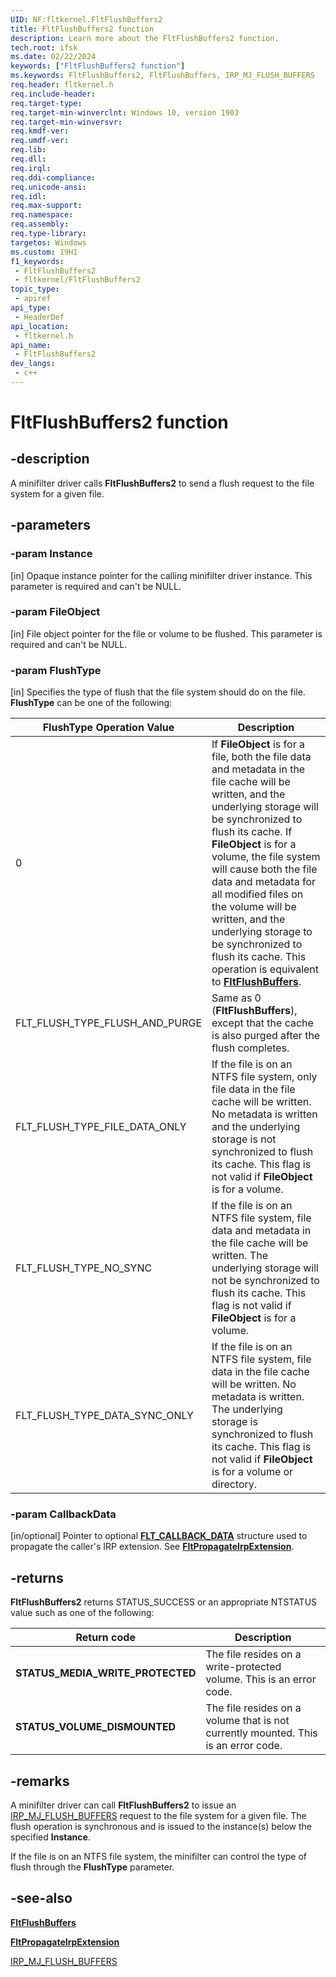 ```yaml
---
UID: NF:fltkernel.FltFlushBuffers2
title: FltFlushBuffers2 function
description: Learn more about the FltFlushBuffers2 function.
tech.root: ifsk
ms.date: 02/22/2024
keywords: ["FltFlushBuffers2 function"]
ms.keywords: FltFlushBuffers2, FltFlushBuffers, IRP_MJ_FLUSH_BUFFERS
req.header: fltkernel.h
req.include-header: 
req.target-type: 
req.target-min-winverclnt: Windows 10, version 1903
req.target-min-winversvr: 
req.kmdf-ver: 
req.umdf-ver: 
req.lib: 
req.dll: 
req.irql: 
req.ddi-compliance: 
req.unicode-ansi: 
req.idl: 
req.max-support: 
req.namespace: 
req.assembly: 
req.type-library: 
targetos: Windows
ms.custom: 19H1
f1_keywords:
 - FltFlushBuffers2
 - fltkernel/FltFlushBuffers2
topic_type:
 - apiref
api_type:
 - HeaderDef
api_location:
 - fltkernel.h
api_name:
 - FltFlushBuffers2
dev_langs:
 - c++
---
```


# FltFlushBuffers2 function

## -description

A minifilter driver calls **FltFlushBuffers2** to send a flush request to the file system for a given file.

## -parameters

### -param Instance

[in] Opaque instance pointer for the calling minifilter driver instance. This parameter is required and can't be NULL.

### -param FileObject

[in] File object pointer for the file or volume to be flushed. This parameter is required and can't be NULL.

### -param FlushType

[in] Specifies the type of flush that the file system should do on the file. **FlushType** can be one of the following:

| FlushType Operation Value | Description |
| ------------------------- | ----------- |
| 0 | If **FileObject** is for a file, both the file data and metadata in the file cache will be written, and the underlying storage will be synchronized to flush its cache. If **FileObject** is for a volume, the file system will cause both the file data and metadata for all modified files on the volume will be written, and the underlying storage to be synchronized to flush its cache. This operation is equivalent to [**FltFlushBuffers**](./nf-fltkernel-fltflushbuffers.md). |
| FLT_FLUSH_TYPE_FLUSH_AND_PURGE | Same as 0 (**FltFlushBuffers**), except that the cache is also purged after the flush completes. |
| FLT_FLUSH_TYPE_FILE_DATA_ONLY | If the file is on an NTFS file system, only file data in the file cache will be written. No metadata is written and the underlying storage is not synchronized to flush its cache. This flag is not valid if **FileObject** is for a volume. |
| FLT_FLUSH_TYPE_NO_SYNC | If the file is on an NTFS file system, file data and metadata in the file cache will be written. The underlying storage will not be synchronized to flush its cache. This flag is not valid if **FileObject** is for a volume. |
| FLT_FLUSH_TYPE_DATA_SYNC_ONLY | If the file is on an NTFS file system, file data in the file cache will be written. No metadata is written. The underlying storage is synchronized to flush its cache. This flag is not valid if **FileObject** is for a volume or directory. |

### -param CallbackData

[in/optional] Pointer to optional [**FLT_CALLBACK_DATA**](ns-fltkernel-_flt_callback_data.md) structure used to propagate the caller's IRP extension. See [**FltPropagateIrpExtension**](nf-fltkernel-fltpropagateirpextension.md).

## -returns

**FltFlushBuffers2** returns STATUS_SUCCESS or an appropriate NTSTATUS value such as one of the following:

| Return code | Description |
| ----------- | ----------- |
| **STATUS_MEDIA_WRITE_PROTECTED** | The file resides on a write-protected volume. This is an error code. |
| **STATUS_VOLUME_DISMOUNTED** | The file resides on a volume that is not currently mounted. This is an error code. |

## -remarks

A minifilter driver can call **FltFlushBuffers2** to issue an [IRP_MJ_FLUSH_BUFFERS](/windows-hardware/drivers/ifs/irp-mj-flush-buffers) request to the file system for a given file. The flush operation is synchronous and is issued to the instance(s) below the specified **Instance**.

If the file is on an NTFS file system, the minifilter can control the type of flush through the **FlushType** parameter.

## -see-also

[**FltFlushBuffers**](./nf-fltkernel-fltflushbuffers.md)

[**FltPropagateIrpExtension**](./nf-fltkernel-fltpropagateirpextension.md)

[IRP_MJ_FLUSH_BUFFERS](/windows-hardware/drivers/ifs/irp-mj-flush-buffers)
